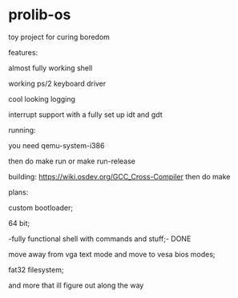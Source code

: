 # prolib-os

toy project for curing boredom

features:

almost fully working shell

working ps/2 keyboard driver

cool looking logging

interrupt support with a fully set up idt and gdt

running:

you need qemu-system-i386

then do make run or make run-release


building: https://wiki.osdev.org/GCC_Cross-Compiler
then do make

plans:

custom bootloader; 

64 bit; 

-fully functional shell with commands and stuff;- DONE

move away from vga text mode and move to vesa bios modes; 

fat32 filesystem; 

and more that ill figure out along the way
